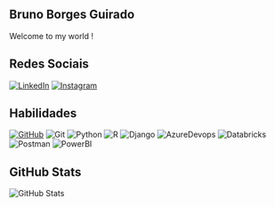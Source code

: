## Bruno Borges Guirado

Welcome to my world !

## Redes Sociais
[![LinkedIn](https://img.shields.io/badge/LinkedIn-0077B5?style=for-the-badge&logo=linkedin&logoColor=white)](https://www.linkedin.com/in/bbguirado/)
[![Instagram](https://img.shields.io/badge/-Instagram-%23E4405F?style=for-the-badge&logo=instagram&logoColor=white)](https://www.instagram.com/bbguirado/)

## Habilidades
[![GitHub](https://img.shields.io/badge/GitHub-100000?style=for-the-badge&logo=github&logoColor=white)](https://github.com/bbguirado)
![Git](https://img.shields.io/badge/GIT-E44C30?style=for-the-badge&logo=git&logoColor=white)
![Python](https://img.shields.io/badge/python-3670A0?style=for-the-badge&logo=python&logoColor=ffdd54)
![R](https://img.shields.io/badge/R-276DC3?style=for-the-badge&logo=r&logoColor=white)
![Django](https://img.shields.io/badge/django-%23092E20.svg?style=for-the-badge&logo=django&logoColor=white)
![AzureDevops](https://img.shields.io/badge/Azure_DevOps-0078D7?style=for-the-badge&logo=azure-devops&logoColor=white) 
![Databricks](https://img.shields.io/badge/Databricks-FF3621?style=for-the-badge&logo=Databricks&logoColor=white)
![Postman](https://img.shields.io/badge/Postman-FF6C37?style=for-the-badge&logo=Postman&logoColor=white)
![PowerBI](https://img.shields.io/badge/PowerBI-F2C811?style=for-the-badge&logo=Power%20BI&logoColor=white)


## GitHub Stats 
![GitHub Stats](https://github-readme-stats.vercel.app/api?username=bbguirado&theme=transparent&bg_color=000&border_color=30A3DC&show_icons=true&icon_color=30A3DC&title_color=E94D5F&text_color=FFF)



 
